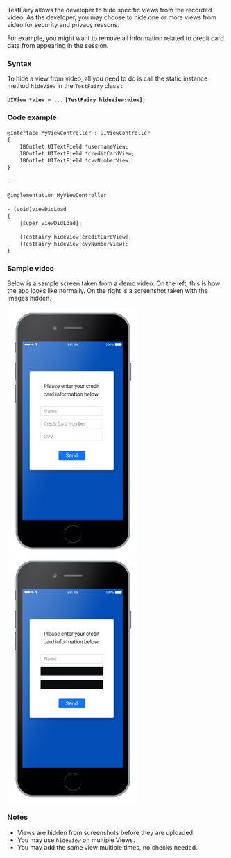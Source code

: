 TestFairy allows the developer to hide specific views from the recorded video. As the developer, you may choose to hide one or more views from video for security and privacy reasons.

For example, you might want to remove all information related to credit card data from appearing in the session.

### Syntax

To hide a view from video, all you need to do is call the static instance method `hideView` in the `TestFairy` class :

**`UIView *view = ...`**
**`[TestFairy hideView:view];`**

### Code example
```
@interface MyViewController : UIViewController
{
	IBOutlet UITextField *usernameView;
	IBOutlet UITextField *creditCardView;
	IBOutlet UITextField *cvvNumberView;
}

...

@implementation MyViewController

- (void)viewDidLoad
{
	[super viewDidLoad];

	[TestFairy hideView:creditCardView];
	[TestFairy hideView:cvvNumberView];
}
```

### Sample video

Below is a sample screen taken from a demo video. On the left, this is how the app looks like normally. On the right is a screenshot taken with the Images hidden.

<img src="../../img/ios/hidden_views/iphone-with-fields.png" width="300px" />
<img src="../../img/ios/hidden_views/iphone-no-fields.png" width="300px" />


### Notes

* Views are hidden from screenshots before they are uploaded.
* You may use `hideView` on multiple Views.
* You may add the same view multiple times, no checks needed.

